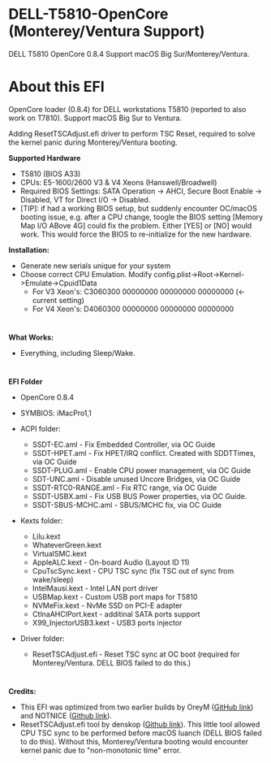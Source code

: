 # DELL-T5810-OpenCore (Monterey/Ventura Support)
 DELL T5810 OpenCore 0.8.4
 Support macOS Big Sur/Monterey/Ventura.

# About this EFI

OpenCore loader (0.8.4) for DELL workstations T5810 (reported to also work on T7810). Support macOS Big Sur to Ventura.

Adding ResetTSCAdjust.efi driver to perform TSC Reset, required to solve the kernel panic during Monterey/Ventura booting.

**Supported Hardware**

- T5810 (BIOS A33)
- CPUs: E5-1600/2600 V3 & V4 Xeons (Hanswell/Broadwell)
- Required BIOS Settings: SATA Operation -> AHCI, Secure Boot Enable -> Disabled, VT for Direct I/O -> Disabled.
- [TIP]: if had a working BIOS setup, but suddenly encounter OC/macOS booting issue, e.g. after a CPU change, toogle the BIOS setting [Memory Map I/O ABove 4G] could fix the problem. Either [YES] or [NO] would work. This would force the BIOS to re-initialize for the new hardware.

**Installation:**

- Generate new serials unique for your system
- Choose correct CPU Emulation. Modify config.plist->Root->Kernel->Emulate->Cpuid1Data
	- For V3 Xeon's: C3060300 00000000 00000000 00000000 (<- current setting)
	- For V4 Xeon's: D4060300 00000000 00000000 00000000

#

**What Works:**

- Everything, including Sleep/Wake.

#

**EFI Folder**

- OpenCore 0.8.4
- SYMBIOS: iMacPro1,1

- ACPI folder:
	- SSDT-EC.aml - Fix Embedded Controller, via OC Guide
	- SSDT-HPET.aml - Fix HPET/IRQ conflict. Created with SDDTTimes, via OC Guide
	- SSDT-PLUG.aml - Enable CPU power management, via OC Guide
	- SDT-UNC.aml - Disable unused Uncore Bridges, via OC Guide
	- SSDT-RTC0-RANGE.aml - Fix RTC range, via OC Guide
	- SSDT-USBX.aml - Fix USB BUS Power properties, via OC Guide.
	- SSDT-SBUS-MCHC.aml - SBUS/MCHC fix, via OC Guide
	
- Kexts folder:
	- Lilu.kext
	- WhateverGreen.kext
	- VirtualSMC.kext
	- AppleALC.kext - On-board Audio (Layout ID 11)
	- CpuTscSync.kext - CPU TSC sync (fix TSC out of sync from wake/sleep)
	- IntelMausi.kext - Intel LAN port driver
	- USBMap.kext - Custom USB port maps for T5810
	- NVMeFix.kext - NvMe SSD on PCI-E adapter
	- CtlnaAHCIPort.kext - additinal SATA ports support
	- X99_InjectorUSB3.kext - USB3 ports injector

- Driver folder:
	- ResetTSCAdjust.efi - Reset TSC sync at OC boot (required for Monterey/Ventura. DELL BIOS failed to do this.)

#

**Credits:**

- This EFI was optimized from two earlier builds by OreyM ([GitHub link](https://github.com/OreyM/Hackintosh-Dell-T5810-Xeon-E5-26xx-V3-OpenCore-PowerMac-G5)) and NOTNICE ([Github link](https://github.com/NOTNlCE/Dell-Precision-T5810-OpenCore)). 
- ResetTSCAdjust.efi tool by denskop ([Github link](https://github.com/denskop/VoodooTSCSync/issues/1#issuecomment-629837192)). This little tool allowed CPU TSC sync to be performed before macOS luanch (DELL BIOS failed to do this). Without this, Monterey/Ventura booting would encounter kernel panic due to "non-monotonic time" error.

